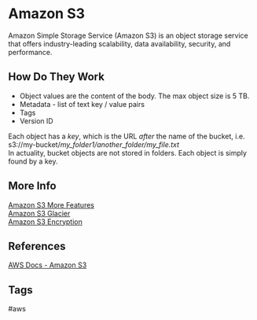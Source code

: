# Amazon S3

Amazon Simple Storage Service (Amazon S3) is an object storage service that offers industry-leading scalability, data availability, security, and performance.  

## How Do They Work
* Object values are the content of the body. The max object size is 5 TB.  
* Metadata - list of text key / value pairs  
* Tags
* Version ID

Each object has a *key*, which is the URL *after* the name of the bucket, i.e. s3://my-bucket/*my_folder1/another_folder/my_file.txt*  
In actuality, bucket objects are not stored in folders. Each object is simply found by a key.  

## More Info
[Amazon S3 More Features](./202309110524)  
[Amazon S3 Glacier](./202309120137)  
[Amazon S3 Encryption](./202309152208)  

## References
[AWS Docs - Amazon S3](https://docs.aws.amazon.com/AmazonS3/latest/userguide/Welcome.html)  

## Tags
#aws

